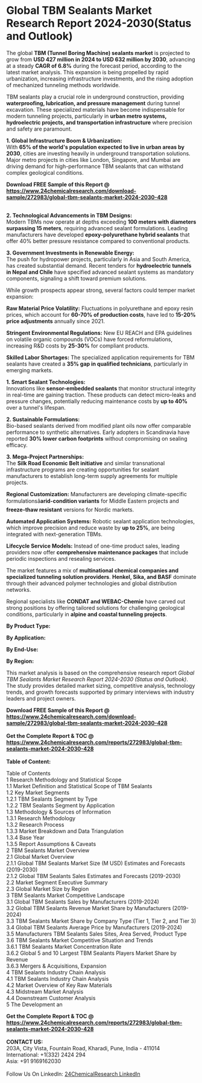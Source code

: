 <h1>Global TBM Sealants Market Research Report 2024-2030(Status and Outlook)</h1><p>The global <strong>TBM (Tunnel Boring Machine) sealants market</strong> is projected to grow from <strong>USD 427 million in 2024 to USD 632 million by 2030</strong>, advancing at a steady <strong>CAGR of 6.8%</strong> during the forecast period, according to the latest market analysis. This expansion is being propelled by rapid urbanization, increasing infrastructure investments, and the rising adoption of mechanized tunneling methods worldwide.</p><p>TBM sealants play a crucial role in underground construction, providing <strong>waterproofing, lubrication, and pressure management</strong> during tunnel excavation. These specialized materials have become indispensable for modern tunneling projects, particularly in <strong>urban metro systems, hydroelectric projects, and transportation infrastructure</strong> where precision and safety are paramount.</p><p><strong>1. Global Infrastructure Boom &amp; Urbanization:</strong><br>
With <strong>65% of the world's population expected to live in urban areas by 2030</strong>, cities are investing heavily in underground transportation solutions. Major metro projects in cities like London, Singapore, and Mumbai are driving demand for high-performance TBM sealants that can withstand complex geological conditions.</p><div><b>Download FREE Sample of this Report @ 
            <a href="https://www.24chemicalresearch.com/download-sample/272983/global-tbm-sealants-market-2024-2030-428">
            https://www.24chemicalresearch.com/download-sample/272983/global-tbm-sealants-market-2024-2030-428</a></b></div><br><p><strong>2. Technological Advancements in TBM Designs:</strong><br>
Modern TBMs now operate at depths exceeding <strong>100 meters with diameters surpassing 15 meters</strong>, requiring advanced sealant formulations. Leading manufacturers have developed <strong>epoxy-polyurethane hybrid sealants</strong> that offer 40% better pressure resistance compared to conventional products.</p><p><strong>3. Government Investments in Renewable Energy:</strong><br>
The push for hydropower projects, particularly in Asia and South America, has created substantial demand. Recent tenders for <strong>hydroelectric tunnels in Nepal and Chile</strong> have specified advanced sealant systems as mandatory components, signaling a shift toward premium solutions.</p><p>While growth prospects appear strong, several factors could temper market expansion:</p><p><strong>Raw Material Price Volatility:</strong> Fluctuations in polyurethane and epoxy resin prices, which account for <strong>60-70% of production costs</strong>, have led to <strong>15-20% price adjustments</strong> annually since 2021.</p><p><strong>Stringent Environmental Regulations:</strong> New EU REACH and EPA guidelines on volatile organic compounds (VOCs) have forced reformulations, increasing R&amp;D costs by <strong>25-30%</strong> for compliant products.</p><p><strong>Skilled Labor Shortages:</strong> The specialized application requirements for TBM sealants have created a <strong>35% gap in qualified technicians</strong>, particularly in emerging markets.</p><p><strong>1. Smart Sealant Technologies:</strong><br>
Innovations like <strong>sensor-embedded sealants</strong> that monitor structural integrity in real-time are gaining traction. These products can detect micro-leaks and pressure changes, potentially reducing maintenance costs by <strong>up to 40%</strong> over a tunnel's lifespan.</p><p><strong>2. Sustainable Formulations:</strong><br>
Bio-based sealants derived from modified plant oils now offer comparable performance to synthetic alternatives. Early adopters in Scandinavia have reported <strong>30% lower carbon footprints</strong> without compromising on sealing efficacy.</p><p><strong>3. Mega-Project Partnerships:</strong><br>
The <strong>Silk Road Economic Belt initiative</strong> and similar transnational infrastructure programs are creating opportunities for sealant manufacturers to establish long-term supply agreements for multiple projects.</p><p><strong>Regional Customization:</strong> Manufacturers are developing climate-specific formulationsâ<strong>arid-condition variants</strong> for Middle Eastern projects and <strong>freeze-thaw resistant</strong> versions for Nordic markets.</p><p><strong>Automated Application Systems:</strong> Robotic sealant application technologies, which improve precision and reduce waste by <strong>up to 25%</strong>, are being integrated with next-generation TBMs.</p><p><strong>Lifecycle Service Models:</strong> Instead of one-time product sales, leading providers now offer <strong>comprehensive maintenance packages</strong> that include periodic inspections and resealing services.</p><p>The market features a mix of <strong>multinational chemical companies and specialized tunneling solution providers</strong>. <strong>Henkel, Sika, and BASF</strong> dominate through their advanced polymer technologies and global distribution networks.</p><p>Regional specialists like <strong>CONDAT and WEBAC-Chemie</strong> have carved out strong positions by offering tailored solutions for challenging geological conditions, particularly in <strong>alpine and coastal tunneling projects</strong>.</p><p><strong>By Product Type:</strong></p><p><strong>By Application:</strong></p><p><strong>By End-Use:</strong></p><p><strong>By Region:</strong></p><p>This market analysis is based on the comprehensive research report <em>Global TBM Sealants Market Research Report 2024-2030 (Status and Outlook)</em>. The study provides detailed market sizing, competitive analysis, technology trends, and growth forecasts supported by primary interviews with industry leaders and project owners.</p><div><b>Download FREE Sample of this Report @ 
            <a href="https://www.24chemicalresearch.com/download-sample/272983/global-tbm-sealants-market-2024-2030-428">
            https://www.24chemicalresearch.com/download-sample/272983/global-tbm-sealants-market-2024-2030-428</a></b></div><br><div><b>Get the Complete Report & TOC @ 
            <a href="https://www.24chemicalresearch.com/reports/272983/global-tbm-sealants-market-2024-2030-428">
            https://www.24chemicalresearch.com/reports/272983/global-tbm-sealants-market-2024-2030-428</a></b></div><br>
            <b>Table of Content:</b><p>Table of Contents<br />
1 Research Methodology and Statistical Scope<br />
1.1 Market Definition and Statistical Scope of TBM Sealants<br />
1.2 Key Market Segments<br />
1.2.1 TBM Sealants Segment by Type<br />
1.2.2 TBM Sealants Segment by Application<br />
1.3 Methodology & Sources of Information<br />
1.3.1 Research Methodology<br />
1.3.2 Research Process<br />
1.3.3 Market Breakdown and Data Triangulation<br />
1.3.4 Base Year<br />
1.3.5 Report Assumptions & Caveats<br />
2 TBM Sealants Market Overview<br />
2.1 Global Market Overview<br />
2.1.1 Global TBM Sealants Market Size (M USD) Estimates and Forecasts (2019-2030)<br />
2.1.2 Global TBM Sealants Sales Estimates and Forecasts (2019-2030)<br />
2.2 Market Segment Executive Summary<br />
2.3 Global Market Size by Region<br />
3 TBM Sealants Market Competitive Landscape<br />
3.1 Global TBM Sealants Sales by Manufacturers (2019-2024)<br />
3.2 Global TBM Sealants Revenue Market Share by Manufacturers (2019-2024)<br />
3.3 TBM Sealants Market Share by Company Type (Tier 1, Tier 2, and Tier 3)<br />
3.4 Global TBM Sealants Average Price by Manufacturers (2019-2024)<br />
3.5 Manufacturers TBM Sealants Sales Sites, Area Served, Product Type<br />
3.6 TBM Sealants Market Competitive Situation and Trends<br />
3.6.1 TBM Sealants Market Concentration Rate<br />
3.6.2 Global 5 and 10 Largest TBM Sealants Players Market Share by Revenue<br />
3.6.3 Mergers & Acquisitions, Expansion<br />
4 TBM Sealants Industry Chain Analysis<br />
4.1 TBM Sealants Industry Chain Analysis<br />
4.2 Market Overview of Key Raw Materials<br />
4.3 Midstream Market Analysis<br />
4.4 Downstream Customer Analysis<br />
5 The Development an</p><div><b>Get the Complete Report & TOC @ 
            <a href="https://www.24chemicalresearch.com/reports/272983/global-tbm-sealants-market-2024-2030-428">
            https://www.24chemicalresearch.com/reports/272983/global-tbm-sealants-market-2024-2030-428</a></b></div><br><b>CONTACT US:</b><br>
            203A, City Vista, Fountain Road, Kharadi, Pune, India - 411014<br>
            International: +1(332) 2424 294<br>
            Asia: +91 9169162030 <br><br>
            Follow Us On LinkedIn: <a href="https://www.linkedin.com/company/24chemicalresearch/">24ChemicalResearch LinkedIn</a>